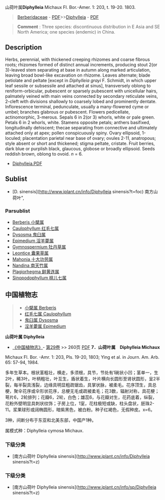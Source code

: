 山荷叶属**Diphylleia** Michaux Fl. Bor.-Amer. 1: 203, t. 19-20. 1803.

> [Berberidaceae](http://www.iplant.cn/info/Berberidaceae?t=foc) - [PDF](http://www.iplant.cn/foc/pdf/Berberidaceae.pdf)>>[Diphylleia](http://www.iplant.cn/info/Diphylleia?t=foc) - [PDF](http://www.iplant.cn/foc/pdf/Diphylleia.pdf)


> **Comment** : 
> Three species: discontinuous distribution in E Asia and SE North America; one species (endemic) in China.

## Description

Herbs, perennial, with thickened creeping rhizomes and coarse fibrous roots; rhizomes formed of distinct annual increments, producing stout 2(or 3)-leaved stem separating at base in autumn along marked articulation, leaving broad bowl-like excavation on rhizome. Leaves alternate; blade petiolate and peltate [except in *Diphylleia grayi* F. Schmidt, in which upper leaf sessile or subsessile and attached at sinus], transversely oblong to reniform-orbicular, pubescent or sparsely pubescent with unicellular hairs, palmately veined with main veins connected by secondary reticulate veins, 2-cleft with divisions shallowly to coarsely lobed and prominently dentate. Inflorescence terminal, pedunculate, usually a many-flowered cyme or umbel; branches glabrous or pubescent. Flowers pedicellate, actinomorphic, 3-merous. Sepals 6 in 2(or 3) whorls, white or pale green. Petals 6 in 2 whorls, white. Stamens opposite petals; anthers basifixed, longitudinally dehiscent; thecae separating from connective and ultimately attached only at apex; pollen conspicuously spiny. Ovary ellipsoid, 1-loculed; placentation parietal near base of ovary; ovules 2-11, anatropous; style absent or short and thickened; stigma peltate, cristate. Fruit berries, dark blue or purplish black, glaucous, globose or broadly ellipsoid. Seeds reddish brown, oblong to ovoid. *n* = 6.




* [Diphylleia.PDF](http://www.iplant.cn/foc/pdf/Diphylleia.pdf)

## Sublist

* [D.  sinensis](http://www.iplant.cn/info/Diphylleia sinensis?t=foc) 南方山荷叶",

### Parsublist

* [Berberis  小檗属](http://www.iplant.cn/info/Berberis?t=foc)
* [Caulophyllum  红毛七属](http://www.iplant.cn/info/Caulophyllum?t=foc)
* [Dysosma  鬼臼属](http://www.iplant.cn/info/Dysosma?t=foc)
* [Epimedium  淫羊藿属](http://www.iplant.cn/info/Epimedium?t=foc)
* [Gymnospermium  牡丹草属](http://www.iplant.cn/info/Gymnospermium?t=foc)
* [Leontice  囊果草属](http://www.iplant.cn/info/Leontice?t=foc)
* [Mahonia  十大功劳属](http://www.iplant.cn/info/Mahonia?t=foc)
* [Nandina  南天竹属](http://www.iplant.cn/info/Nandina?t=foc)
* [Plagiorhegma  鲜黄连属](http://www.iplant.cn/info/Plagiorhegma?t=foc)
* [Sinopodophyllum  桃儿七属](http://www.iplant.cn/info/Sinopodophyllum?t=foc)


## 中国植物志

> * [小檗属  Berberis](Berberis-小檗属.md)
> * [红毛七属  Caulophyllum](Caulophyllum-红毛七属.md)
> * [鬼臼属  Dysosma](http://www.iplant.cn/info/Dysosma?t=z)
> * [淫羊藿属  Epimedium](http://www.iplant.cn/info/Epimedium?t=z)


**山荷叶属 Diphylleia**

* [《中国植物志》](http://www.iplant.cn/frps)- [第29卷](http://www.iplant.cn/frps/vol/29) >> 260页 [PDF](http://www.iplant.cn/frps/pdf/29/260y.pdf)
**7．山荷叶属　Diphylleia Michaux**

Michaux Fl. Bor. -Amr. 1: 203, Pls. 19-20, 1803; Ying et al. in Journ. Am. Arb. 65: 57-94, 1984.

多年生草本。根状茎粗壮，横走，多须根，具节，节处有1碗状小凹；茎单一，生2叶，稀3叶。叶柄粗壮，叶互生，盾状着生，叶片横向长圆形至肾状圆形，呈2半裂，每半裂具浅裂，边缘具明显粗疏锯齿，具掌状脉，被柔毛。花序顶生，具总梗，聚伞花序或伞形状花序，总梗无毛或疏被柔毛；花3数，辐射对称，具花梗；萼片6，2轮排列；花瓣6，2轮，白色；雄蕊6，与花瓣对生，花药底着，纵裂，花粉外壁明显具刺状纹饰；子房上位，1室，花柱极短或缺，柱头盘状，胚珠2-11。浆果球形或阔椭圆形，暗紫黑色，被白粉。种子红褐色，无假种皮。x=6。

3种，间断分布于东亚和北美东部，中国产1种。

属模式种：Diphylleia cymosa Michaux.

### 下级分类
* [南方山荷叶  Diphylleia sinensis](http://www.iplant.cn/info/Diphylleia sinensis?t=z)

### 下级分类
* [南方山荷叶  Diphylleia sinensis](http://www.iplant.cn/info/sp/Diphylleia sinensis?t=z)
